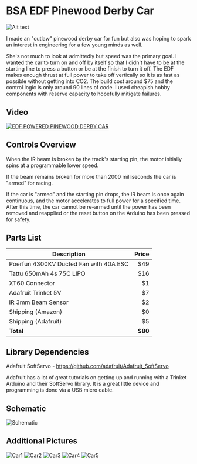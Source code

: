 # BSA EDF Pinewood Derby Car
![Alt text](media/car.png?raw=true "Car")

I made an "outlaw" pinewood derby car for fun but also was hoping to spark an interest in engineering for a few young minds as well.

She's not much to look at admittedly but speed was the primary goal. I wanted the car to turn on and off by itself so that I didn't have to be at the starting line to press a button or be at the finish to turn it off. The EDF makes enough thrust at full power to take off vertically so it is as fast as possible without getting into CO2. The build cost around $75 and the control logic is only around 90 lines of code.  I used cheapish hobby components with reserve capacity to hopefully mitigate failures.

## Video
[![EDF POWERED PINEWOOD DERBY CAR](https://img.youtube.com/vi/T1Uv3ryk6NY/0.jpg)](https://www.youtube.com/watch?v=T1Uv3ryk6NY)

## Controls Overview
When the IR beam is broken by the track's starting pin, the motor initially spins at a programmable lower speed.

If the beam remains broken for more than 2000 milliseconds the car is "armed" for racing.

If the car is "armed" and the starting pin drops, the IR beam is once again continuous, and the motor accelerates to full power for a specified time.  After this time, the car cannot be re-armed until the power has been removed and reapplied or the reset button on the Arduino has been pressed for safety.

## Parts List
| Description                            | Price  |
| -------------------------------------- | ------:|
| Poerfun 4300KV Ducted Fan with 40A ESC | $49 |
| Tattu 650mAh 4s 75C LIPO               | $16 |
| XT60 Connector                         | $1 |
| Adafruit Trinket 5V                    | $7 |
| IR 3mm Beam Sensor                     | $2 |
| Shipping (Amazon)                      | $0 |
| Shipping (Adafruit)                    | $5 |
| **Total**                              | **$80** |

## Library Dependencies
Adafruit SoftServo - https://github.com/adafruit/Adafruit_SoftServo

Adafruit has a lot of great tutorials on getting up and running with a Trinket Arduino and their SoftServo library. It is a great little device and programming is done via a USB micro cable.

## Schematic
![Schematic](media/sketch_schem.png?raw=true "Schematic")

## Additional Pictures
![Car1](media/car1.jpg?raw=true "Car1")
![Car2](media/car2.jpeg?raw=true "Car2")
![Car3](media/car3.jpeg?raw=true "Car3")
![Car4](media/car4.jpeg?raw=true "Car4")
![Car5](media/car5.jpeg?raw=true "Car5")
